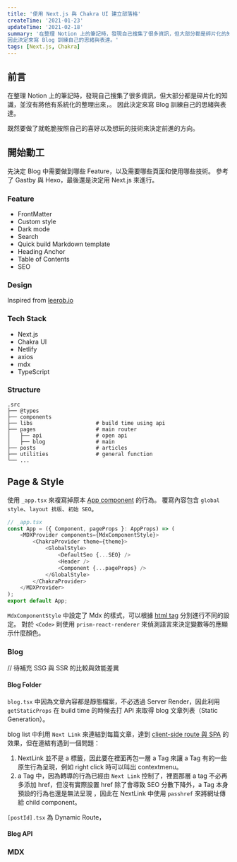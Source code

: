 ```yaml
---
title: '使用 Next.js 與 Chakra UI 建立部落格'
createTime: '2021-01-23'
updateTime: '2021-02-18'
summary: '在整理 Notion 上的筆記時，發現自己搜集了很多資訊，但大部分都是碎片化的知識，並沒有將他有系統化的整理出來，
因此決定來寫 Blog 訓練自己的思緒與表達。'
tags: [Next.js, Chakra]
---
```

## 前言
在整理 Notion 上的筆記時，發現自己搜集了很多資訊，但大部分都是碎片化的知識，並沒有將他有系統化的整理出來，。
因此決定來寫 Blog 訓練自己的思緒與表達。

既然要做了就乾脆按照自己的喜好以及想玩的技術來決定前進的方向。

## 開始動工
先決定 Blog 中需要做到哪些 Feature，以及需要哪些頁面和使用哪些技術。
參考了 Gastby 與 Hexo，最後還是決定用 Next.js 來進行。

### Feature
- FrontMatter
- Custom style
- Dark mode
- Search
- Quick build Markdown template
- Heading Anchor
- Table of Contents
- SEO

### Design
Inspired from [leerob.io](https://leerob.io/)

### Tech Stack
* Next.js
* Chakra UI
* Netlify
* axios
* mdx
* TypeScript

### Structure
```text
.src
├── @types
├── components
├── libs                    # build time using api
├── pages                   # main router
│   ├── api                 # open api
│   ├── blog                # main 
├── posts                   # articles
├── utilities               # general function
└── ...
```
## Page & Style
使用 `_app.tsx` 來複寫掉原本 [App component](https://nextjs.org/docs/advanced-features/custom-app) 的行為。
覆寫內容包含 `global style`、`layout 排版`、`初始 SEO`。

```typescript
// _app.tsx
const App = ({ Component, pageProps }: AppProps) => (
	<MDXProvider components={MdxComponentStyle}>
		<ChakraProvider theme={theme}>
			<GlobalStyle>
				<DefaultSeo {...SEO} />
				<Header />
				<Component {...pageProps} />
			</GlobalStyle>
		</ChakraProvider>
	</MDXProvider>
);
export default App;
```
`MdxComponentStyle` 中設定了 Mdx 的樣式，可以根據 [html tag](https://mdxjs.com/getting-started?#mdxprovider) 分別進行不同的設定。
對於 `<Code>` 則使用 `prism-react-renderer` 來偵測語言來決定變數等的應顯示什麼顏色。

### Blog
// 待補充 SSG 與 SSR 的比較與效能差異
#### Blog Folder
`blog.tsx` 中因為文章內容都是靜態檔案，不必透過 Server Render，因此利用 `getStaticProps` 在 build time 的時候去打 API 來取得 blog 文章列表（Static Generation）。

blog list 中利用 `Next Link` 來連結到每篇文章，達到 [client-side route 與 SPA](https://nextjs.org/docs/routing/introduction#linking-between-pages) 的效果，但在連結有遇到一個問題：

1. NextLink 並不是 a 標籤，因此要在裡面再包一層 a Tag 來讓 a Tag 有的一些原生行為呈現，例如 right click 時可以叫出 contextmenu。
2. a Tag 中，因為轉導的行為已經由 `Next Link` 控制了，裡面那層 a tag 不必再多添加 href，但沒有實際設置 href 除了會導致 SEO 分數下降外，a Tag 本身預設的行為也還是無法呈現 ，因此在 NextLink 中使用 `passhref` 來將網址傳給 child component。

`[postId].tsx` 為 Dynamic Route，

#### Blog API



### MDX
